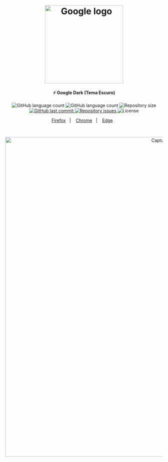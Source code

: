 <h1 align="center">
    <img alt="Google logo" src="https://i.imgur.com/8J9JhoK.png" width="250px" />
</h1>

<h4 align="center">
  ⚡ Google Dark (Tema Escuro)
</h4>
<p align="center">
    <img alt="GitHub language count" src="https://img.shields.io/amo/users/google-tema-escuro?color=blue">
    
  <img alt="GitHub language count" src="https://img.shields.io/amo/dw/google-tema-escuro?color=blue">

  <img alt="Repository size" src="https://img.shields.io/github/repo-size/johnendz/Firefox-Extension-Google-Dark?color=blue">
  
  <a href="https://github.com/johnendz/Firefox-Extension-Google-Dark/commits/master">
    <img alt="GitHub last commit" src="https://img.shields.io/github/last-commit/johnendz/Firefox-Extension-Google-Dark?color=blue">
  </a>

  <a href="https://github.com/johnendz/Firefox-Extension-Google-Dark/issues">
    <img alt="Repository issues" src="https://img.shields.io/github/issues/johnendz/Firefox-Extension-Google-Dark?color=blue">
  </a>

  <img alt="License" src="https://img.shields.io/badge/license-MIT-blue">
</p>

<p align="center">
  <a href="https://addons.mozilla.org/pt-BR/firefox/addon/google-tema-escuro">Firefox</a>&nbsp;&nbsp;&nbsp;|&nbsp;&nbsp;&nbsp;
  <a href="https://chrome.google.com/webstore/detail/google-dark-tema-escuro/inmkjbnbiegobiniokepfndgaglnpcdi">Chrome</a>&nbsp;&nbsp;&nbsp;|&nbsp;&nbsp;&nbsp;
  <a href="https://microsoftedge.microsoft.com/addons/detail/dfmpnbbdioeiaffbjccdakmkmidapajf">Edge</a>&nbsp;&nbsp;&nbsp;
</p>

<br>

<p align="center">
  <img alt="Captura de Tela" width="1024" src="https://addons.cdn.mozilla.net/user-media/previews/full/234/234472.png?modified=1585090064">
</p>
